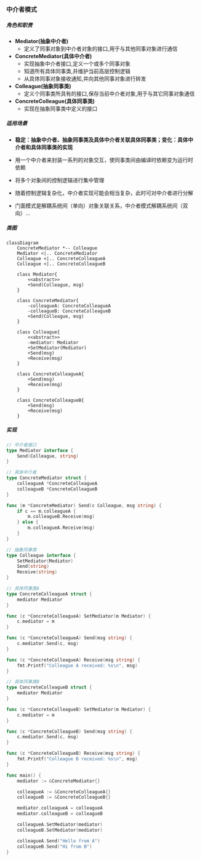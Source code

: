 ### 中介者模式

##### 角色和职责

- **Mediator(抽象中介者)**
  - 定义了同事对象到中介者对象的接口,用于与其他同事对象进行通信
- **ConcreteMediator(具体中介者)**
  - 实现抽象中介者接口,定义一个或多个同事对象
  - 知道所有具体同事类,并维护当前高层控制逻辑
  - 从具体同事对象接收通知,并向其他同事对象进行转发
- **Colleague(抽象同事类)**
  - 定义个同事类所具有的接口,保存当前中介者对象,用于与其它同事对象通信
- **ConcreteColleague(具体同事类)**
  - 实现在抽象同事类中定义的接口

##### 适用场景

- **稳定：抽象中介者、抽象同事类及具体中介者关联具体同事类；变化：具体中介者和具体同事类的实现**

- 用一个中介者来封装一系列的对象交互，使同事类间由编译时依赖变为运行时依赖

- 将多个对象间的控制逻辑进行集中管理

- 随着控制逻辑复杂化，中介者实现可能会相当复杂，此时可对中介者进行分解

- 门面模式是解耦系统间（单向）对象关联关系，中介者模式解耦系统间（双向）...

##### 类图

```mermaid
classDiagram
    ConcreteMediator *-- Colleague
    Mediator <|.. ConcreteMediator
    Colleague <|.. ConcreteColleagueA
    Colleague <|.. ConcreteColleagueB

    class Mediator{
        <<abstract>>
        +Send(Colleague, msg)
    }

    class ConcreteMediator{
        -colleagueA: ConcreteColleagueA
        -colleagueB: ConcreteColleagueB
        +Send(Colleague, msg)
    }

    class Colleague{
        <<abstract>>
        -mediator: Mediator
        +SetMediator(Mediator)
        +Send(msg)
        +Receive(msg)
    }

    class ConcreteColleagueA{
        +Send(msg)
        +Receive(msg)
    }

    class ConcreteColleagueB{
        +Send(msg) 
        +Receive(msg)
    }
```

##### 实现

```go
// 中介者接口
type Mediator interface {
    Send(Colleague, string)
}

// 具体中介者
type ConcreteMediator struct {
    colleagueA *ConcreteColleagueA
    colleagueB *ConcreteColleagueB
}

func (m *ConcreteMediator) Send(c Colleague, msg string) {
    if c == m.colleagueA {
        m.colleagueB.Receive(msg)
    } else {
        m.colleagueA.Receive(msg)
    }
}

// 抽象同事类
type Colleague interface {
    SetMediator(Mediator)
    Send(string)
    Receive(string)
}

// 具体同事类A
type ConcreteColleagueA struct {
    mediator Mediator
}

func (c *ConcreteColleagueA) SetMediator(m Mediator) {
    c.mediator = m
}

func (c *ConcreteColleagueA) Send(msg string) {
    c.mediator.Send(c, msg)
}

func (c *ConcreteColleagueA) Receive(msg string) {
    fmt.Printf("Colleague A received: %s\n", msg)
}

// 具体同事类B
type ConcreteColleagueB struct {
    mediator Mediator
}

func (c *ConcreteColleagueB) SetMediator(m Mediator) {
    c.mediator = m
}

func (c *ConcreteColleagueB) Send(msg string) {
    c.mediator.Send(c, msg)
}

func (c *ConcreteColleagueB) Receive(msg string) {
    fmt.Printf("Colleague B received: %s\n", msg)
}

func main() {
    mediator := &ConcreteMediator{}

    colleagueA := &ConcreteColleagueA{}
    colleagueB := &ConcreteColleagueB{}

    mediator.colleagueA = colleagueA
    mediator.colleagueB = colleagueB

    colleagueA.SetMediator(mediator)
    colleagueB.SetMediator(mediator)

    colleagueA.Send("Hello from A")
    colleagueB.Send("Hi from B")
}
```
